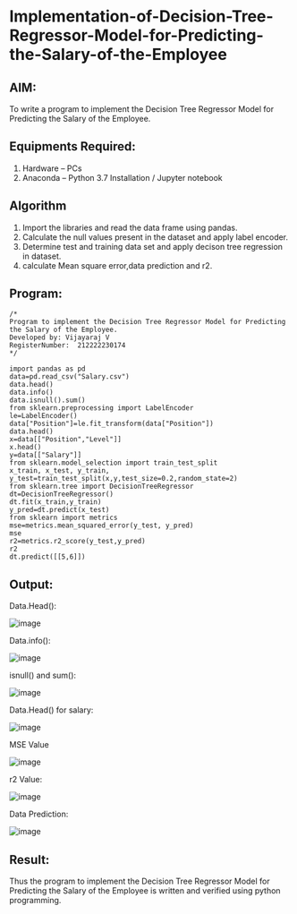 # Implementation-of-Decision-Tree-Regressor-Model-for-Predicting-the-Salary-of-the-Employee

## AIM:
To write a program to implement the Decision Tree Regressor Model for Predicting the Salary of the Employee.

## Equipments Required:
1. Hardware – PCs
2. Anaconda – Python 3.7 Installation / Jupyter notebook

## Algorithm
1. Import the libraries and read the data frame using pandas.
2. Calculate the null values present in the dataset and apply label encoder.
3. Determine test and training data set and apply decison tree regression in dataset.
4. calculate Mean square error,data prediction and r2.
## Program:
```
/*
Program to implement the Decision Tree Regressor Model for Predicting the Salary of the Employee.
Developed by: Vijayaraj V
RegisterNumber:  212222230174
*/
```
```
import pandas as pd
data=pd.read_csv("Salary.csv")
data.head()
data.info()
data.isnull().sum()
from sklearn.preprocessing import LabelEncoder
le=LabelEncoder()
data["Position"]=le.fit_transform(data["Position"])
data.head()
x=data[["Position","Level"]]
x.head()
y=data[["Salary"]]
from sklearn.model_selection import train_test_split
x_train, x_test, y_train, y_test=train_test_split(x,y,test_size=0.2,random_state=2)
from sklearn.tree import DecisionTreeRegressor
dt=DecisionTreeRegressor()
dt.fit(x_train,y_train)
y_pred=dt.predict(x_test)
from sklearn import metrics
mse=metrics.mean_squared_error(y_test, y_pred)
mse
r2=metrics.r2_score(y_test,y_pred)
r2
dt.predict([[5,6]])
```
## Output:
Data.Head():


![image](https://github.com/23013753/Implementation-of-Decision-Tree-Regressor-Model-for-Predicting-the-Salary-of-the-Employee/assets/145634121/b72e6730-8493-462f-ac35-bb3669ae48fc)

Data.info():


![image](https://github.com/23013753/Implementation-of-Decision-Tree-Regressor-Model-for-Predicting-the-Salary-of-the-Employee/assets/145634121/ffa5c272-0d3d-4dac-8a4a-a6b3252ad393)

isnull() and sum():


![image](https://github.com/23013753/Implementation-of-Decision-Tree-Regressor-Model-for-Predicting-the-Salary-of-the-Employee/assets/145634121/ebb8af50-4719-419a-9178-43382c84f20e)


Data.Head() for salary:


![image](https://github.com/23013753/Implementation-of-Decision-Tree-Regressor-Model-for-Predicting-the-Salary-of-the-Employee/assets/145634121/3019ab56-99a5-4381-b3e2-1f8e91197e4a)

MSE Value



![image](https://github.com/23013753/Implementation-of-Decision-Tree-Regressor-Model-for-Predicting-the-Salary-of-the-Employee/assets/145634121/42682121-63e3-46de-9f67-af2b146a99c7)


r2 Value:



![image](https://github.com/23013753/Implementation-of-Decision-Tree-Regressor-Model-for-Predicting-the-Salary-of-the-Employee/assets/145634121/40b2ddd7-3866-4e66-b86c-7a4cbc10e2e0)


Data Prediction:


![image](https://github.com/23013753/Implementation-of-Decision-Tree-Regressor-Model-for-Predicting-the-Salary-of-the-Employee/assets/145634121/c18bd14b-bf45-4041-a466-3a9377b963db)

## Result:
Thus the program to implement the Decision Tree Regressor Model for Predicting the Salary of the Employee is written and verified using python programming.
